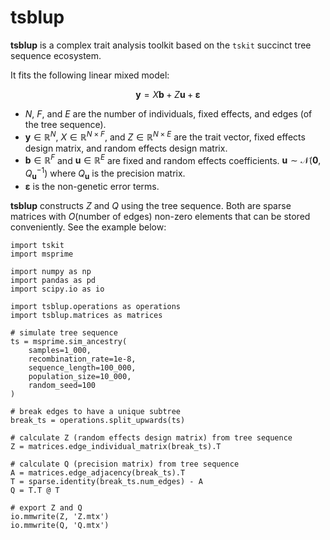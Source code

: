 # tsblup 
**tsblup** is a complex trait analysis toolkit based on the `tskit` succinct tree sequence ecosystem.

It fits the following linear mixed model:

$$\mathbf{y} = X\mathbf{b} + Z\mathbf{u} + \boldsymbol{\varepsilon}$$

- $N$, $F$, and $E$ are the number of individuals, fixed effects, and edges (of the tree sequence).
- $\mathbf{y} \in \mathbb{R}^N$, $X \in \mathbb{R}^{N \times F}$, and $Z \in \mathbb{R}^{N \times E}$ are the trait vector, fixed effects design matrix, and random effects design matrix.
- $\mathbf{b} \in \mathbb{R}^F$ and $\mathbf{u} \in \mathbb{R}^E$ are fixed and random effects coefficients.
$\mathbf{u} \sim \mathcal{N}\left(\mathbf{0}, Q_{\mathbf{u}}^{-1}\right)$ where $Q_{\mathbf{u}}$ is the precision matrix.
- $\boldsymbol{\varepsilon}$ is the non-genetic error terms.

**tsblup** constructs $Z$ and $Q$ using the tree sequence.
Both are sparse matrices with $O(\text{number of edges})$ non-zero elements that can be stored conveniently.
See the example below:
```
import tskit
import msprime

import numpy as np
import pandas as pd
import scipy.io as io

import tsblup.operations as operations
import tsblup.matrices as matrices

# simulate tree sequence
ts = msprime.sim_ancestry(
    samples=1_000,
    recombination_rate=1e-8,
    sequence_length=100_000,
    population_size=10_000,
    random_seed=100
)

# break edges to have a unique subtree
break_ts = operations.split_upwards(ts)

# calculate Z (random effects design matrix) from tree sequence
Z = matrices.edge_individual_matrix(break_ts).T

# calculate Q (precision matrix) from tree sequence
A = matrices.edge_adjacency(break_ts).T
T = sparse.identity(break_ts.num_edges) - A
Q = T.T @ T

# export Z and Q 
io.mmwrite(Z, 'Z.mtx')
io.mmwrite(Q, 'Q.mtx')
```




